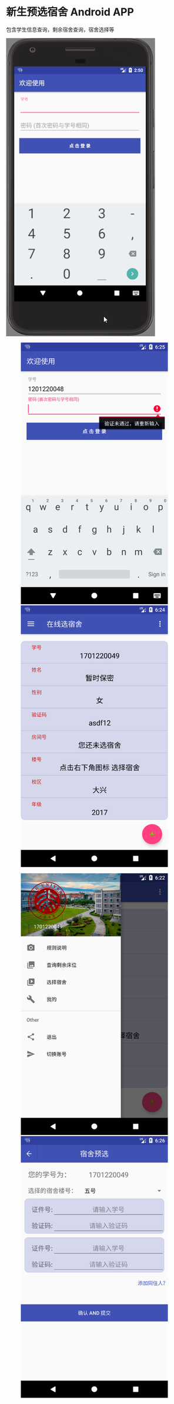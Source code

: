 # 新生预选宿舍 Android APP
包含学生信息查询，剩余宿舍查询，宿舍选择等

![image](https://github.com/ElonBrown/SelectDormitory/blob/master/image/running.gif)

<figure class="half">
    <img src="https://github.com/ElonBrown/SelectDormitory/blob/master/image/Screenshot_1514269536.png" width="400">
    <img src="https://github.com/ElonBrown/SelectDormitory/blob/master/image/Screenshot_1514269490.png" width="400">
</figure>

<figure class="half">
    <img src="https://github.com/ElonBrown/SelectDormitory/blob/master/image/Screenshot_1514355736.png" width="400">
    <img src="https://github.com/ElonBrown/SelectDormitory/blob/master/image/Screenshot_1514269592.png" width="400">
</figure>